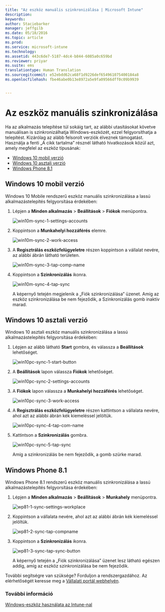 ```yaml
---
title: "Az eszköz manuális szinkronizálása | Microsoft Intune"
description: 
keywords: 
author: Staciebarker
manager: jeffgilb
ms.date: 05/18/2016
ms.topic: article
ms.prod: 
ms.service: microsoft-intune
ms.technology: 
ms.assetid: 443c6de7-5187-4dc4-b844-6085a0c659bd
ms.reviewer: priyar
ms.suite: ems
translationtype: Human Translation
ms.sourcegitcommit: e52ebdd62ca68f1d9226def654961075400184a8
ms.openlocfilehash: fbe46abe0b13e8972a5e9fa09566dff0c09b9939


---
```



# Az eszköz manuális szinkronizálása
Ha az alkalmazás telepítése túl sokáig tart, az alábbi utasításokat követve manuálisan is szinkronizálhatja Windows-eszközét, ezzel felgyorsíthatja a telepítést. Kizárólag az alább felsorolt verziók élveznek támogatást. Használja a fenti „A cikk tartalma” résznél látható hivatkozások közül azt, amely megfelel az eszköz típusának:

* [Windows 10 mobil verzió](#windows-10-mobile)
* [Windows 10 asztali verzió](#windows-10-desktop)
* [Windows Phone 8.1](#windows-phone-8-1)


## Windows 10 mobil verzió
Windows 10 Mobile rendszerű eszköz manuális szinkronizálása a lassú alkalmazástelepítés felgyorsítása érdekében:

1. Lépjen a **Minden alkalmazás** > **Beállítások** > **Fiókok** menüpontra.

    ![win10m-sync-1-settings-accounts](./media/win10m-sync-1-settings-accounts.png)
    
2. Koppintson a **Munkahelyi hozzáférés** elemre.

    ![win10m-sync-2-work-access](./media/win10m-sync-2-work-access.png)
    
3. A **Regisztrálás eszközfelügyeletre** részen koppintson a vállalat nevére, az alábbi ábrán látható területen.

    ![win10m-sync-3-tap-comp-name](./media/win10m-sync-3-tap-comp-name.png)
    
4. Koppintson a **Szinkronizálás** ikonra.

    ![win10m-sync-4-tap-sync](./media/win10m-sync-4-tap-sync.png)
    
    A képernyő tetején megjelenik a „Fiók szinkronizálása” üzenet. Amíg az eszköz szinkronizálása be nem fejeződik, a Szinkronizálás gomb inaktív marad.

## Windows 10 asztali verzió
Windows 10 asztali eszköz manuális szinkronizálása a lassú alkalmazástelepítés felgyorsítása érdekében:

1. Lépjen az alább látható **Start** gombra, és válassza a **Beállítások** lehetőséget.

    ![win10pc-sync-1-start-button](./media/win10pc-sync-1-start-button.png)
    
2. A **Beállítások** lapon válassza **Fiókok** lehetőséget.
 
    ![win10pc-sync-2-settings-accounts](./media/win10pc-sync-2-settings-accounts.png)
    
3. A **Fiókok** lapon válassza a **Munkahelyi hozzáférés** lehetőséget.
    
    ![win10pc-sync-3-work-access](./media/win10pc-sync-3-work-access.png)
    
4. A **Regisztrálás eszközfelügyeletre** részen kattintson a vállalata nevére, ahol azt az alábbi ábrán kék kiemeléssel jelöltük.
    
    ![win10pc-sync-4-tap-com-name](./media/win10pc-sync-4-tap-com-name.png)
   
5. Kattintson a **Szinkronizálás** gombra.
    
    ![win10pc-sync-5-tap-sync](./media/win10pc-sync-5-tap-sync.png)
   
   Amíg a szinkronizálás be nem fejeződik, a gomb szürke marad.

## Windows Phone 8.1
Windows Phone 8.1 rendszerű eszköz manuális szinkronizálása a lassú alkalmazástelepítés felgyorsítása érdekében:

1. Lépjen a **Minden alkalmazás** > **Beállítások** > **Munkahely** menüpontra.

    ![wp81-1-sync-settings-workplace](./media/wp81-1-sync-settings-workplace.png)
    
2. Koppintson a vállalata nevére, ahol azt az alábbi ábrán kék kiemeléssel jelöltük.

    ![wp81-2-sync-tap-compname](./media/wp81-2-sync-tap-compname.png)
   
3. Koppintson a **Szinkronizálás** ikonra.

    ![wp81-3-sync-tap-sync-button](./media/wp81-3-sync-tap-sync-button.png)
    
   A képernyő tetején a „Fiók szinkronizálása” üzenet lesz látható egészen addig, amíg az eszköz szinkronizálása be nem fejeződik.

További segítségre van szüksége? Forduljon a rendszergazdához. Az elérhetőségét keresse meg a [Vállalati portál webhelyén](http://portal.manage.microsoft.com).

### További információ
[Windows-eszköz használata az Intune-nal](using-your-windows-device-with-intune.md)



<!--HONumber=Jun16_HO4-->


